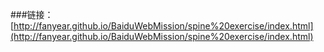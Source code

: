 ###链接：[http://fanyear.github.io/BaiduWebMission/spine%20exercise/index.html](http://fanyear.github.io/BaiduWebMission/spine%20exercise/index.html)
